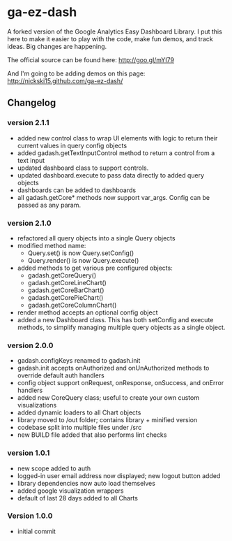 ga-ez-dash
==========

A forked version of the Google Analytics Easy Dashboard Library.
I put this here to make it easier to play with the code, make fun demos, and track ideas. Big changes are happening.

The official source can be found here: http://goo.gl/mYI79

And I'm going to be adding demos on this page: http://nickski15.github.com/ga-ez-dash/



Changelog
---------

### version 2.1.1
- added new control class to wrap UI elements with logic to return their
  current values in query config objects
- added gadash.getTextInputControl method to return a control from a text input
- updated dashboard class to support controls.
- updated dashboard.execute to pass data directly to added query objects
- dashboards can be added to dashboards
- all gadash.getCore* methods now support var_args. Config can be passed as any param.


### version 2.1.0
- refactored all query objects into a single Query objects
- modified method name:
  - Query.set() is now Query.setConfig()
  - Query.render() is now Query.execute()
- added methods to get various pre configured objects:
  - gadash.getCoreQuery()
  - gadash.getCoreLineChart()
  - gadash.getCoreBarChart()
  - gadash.getCorePieChart()
  - gadash.getCoreColumnChart()
- render method accepts an optional config object
- added a new Dashboard class. This has both setConfig and execute methods,
  to simplify managing multiple query objects as a single object.


### version 2.0.0
- gadash.configKeys renamed to gadash.init
- gadash.init accepts onAuthorized and onUnAuthorized methods to override
  default auth handlers
- config object support onRequest, onResponse, onSuccess, and onError handlers
- added new CoreQuery class; useful to create your own custom visualizations
- added dynamic loaders to all Chart objects
- library moved to /out folder; contains library + minified version
- codebase split into multiple files under /src
- new BUILD file added that also performs lint checks


### version 1.0.1
- new scope added to auth
- logged-in user email address now displayed; new logout button added
- library dependencies now auto load themselves
- added google visualization wrappers
- default of last 28 days added to all Charts


### Version 1.0.0
- initial commit

